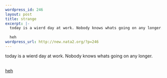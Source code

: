 ```yaml
--- 
wordpress_id: 246
layout: post
title: strange
excerpt: |-
  today is a wierd day at work. Nobody knows whats going on any longer. 
  
  heh
wordpress_url: http://new.nata2.org/?p=246
---
```

today is a wierd day at work. Nobody knows whats going on any longer. <br/><br/>

<a href="http://mediaservice.photoisland.com/auction/Mar/20023294850136099256585.jpg">heh</a>
